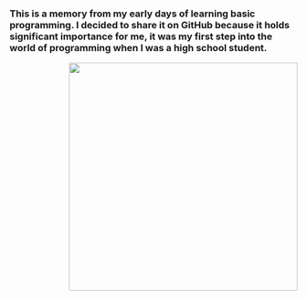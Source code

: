 ### This is a memory from my early days of learning basic programming. I decided to share it on GitHub because it holds significant importance for me, it was my first step into the world of programming when I was a high school student.

<p align="right">
<img src="https://github.com/user-attachments/assets/51f47b99-d40a-45e2-adca-7b7a3f289e9c" width="400" />
</p>


